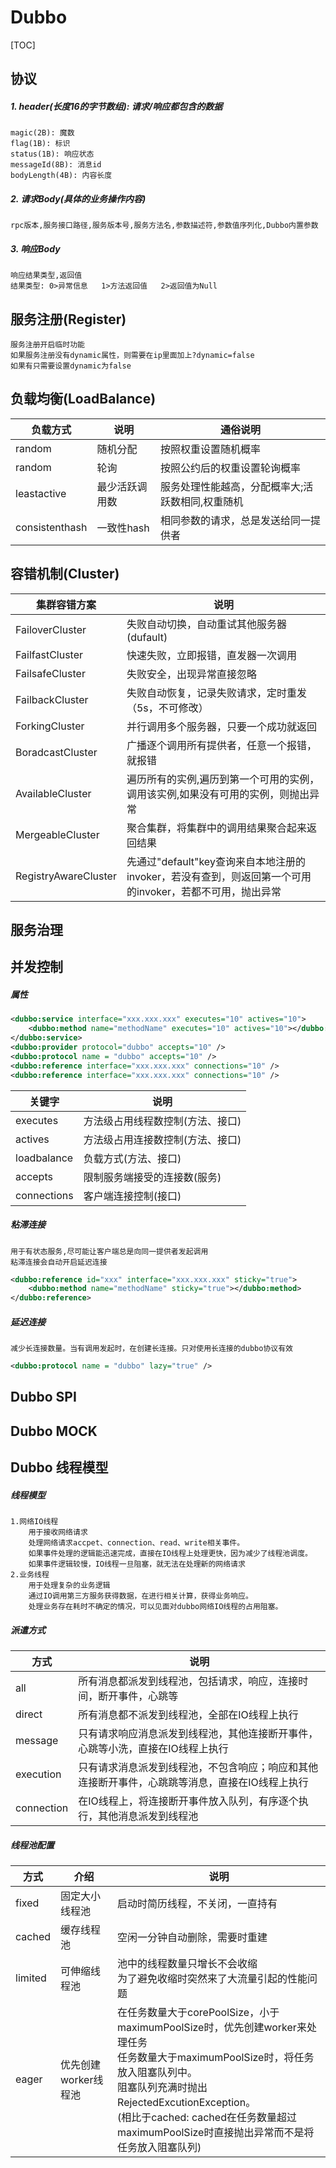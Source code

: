 # **Dubbo** 
[TOC] 
## **协议**
##### 1. header(长度16的字节数组): 请求/响应都包含的数据
````
magic(2B): 魔数
flag(1B): 标识
status(1B): 响应状态
messageId(8B): 消息id
bodyLength(4B): 内容长度
````
##### 2. 请求Body(具体的业务操作内容)
````
rpc版本,服务接口路径,服务版本号,服务方法名,参数描述符,参数值序列化,Dubbo内置参数
````
##### 3. 响应Body
````
响应结果类型,返回值
结果类型: 0>异常信息   1>方法返回值   2>返回值为Null
````
## **服务注册(Register)**
````
服务注册开启临时功能
如果服务注册没有dynamic属性，则需要在ip里面加上?dynamic=false
如果有只需要设置dynamic为false
````
## **负载均衡(LoadBalance)**
|负载方式|说明|通俗说明|
|---|---|---|
|random|随机分配|按照权重设置随机概率|
|random|轮询|按照公约后的权重设置轮询概率|
|leastactive|最少活跃调用数|服务处理性能越高，分配概率大;活跃数相同,权重随机|
|consistenthash|一致性hash|相同参数的请求，总是发送给同一提供者|

## **容错机制(Cluster)**
|集群容错方案|说明|
|---|---|
|FailoverCluster|失败自动切换，自动重试其他服务器(dufault)|
|FailfastCluster|快速失败，立即报错，直发器一次调用|
|FailsafeCluster|失败安全，出现异常直接忽略|
|FailbackCluster|失败自动恢复，记录失败请求，定时重发（5s，不可修改）|
|ForkingCluster|并行调用多个服务器，只要一个成功就返回|
|BoradcastCluster|广播逐个调用所有提供者，任意一个报错，就报错|
|AvailableCluster|遍历所有的实例,遍历到第一个可用的实例，调用该实例,如果没有可用的实例，则抛出异常|
|MergeableCluster|聚合集群，将集群中的调用结果聚合起来返回结果|
|RegistryAwareCluster|先通过"default"key查询来自本地注册的invoker，若没有查到，则返回第一个可用的invoker，若都不可用，抛出异常|

## **服务治理**

## **并发控制**
##### 属性

```xml
<dubbo:service interface="xxx.xxx.xxx" executes="10" actives="10">
    <dubbo:method name="methodName" executes="10" actives="10"></dubbo:method>
</dubbo:service>
<dubbo:provider protocol="dubbo" accepts="10" />
<dubbo:protocol name = "dubbo" accepts="10" />
<dubbo:reference interface="xxx.xxx.xxx" connections="10" />
<dubbo:reference interface="xxx.xxx.xxx" connections="10" />
```
|关键字|说明|
|---|---|
|executes|方法级占用线程数控制(方法、接口)|
|actives|方法级占用连接数控制(方法、接口)|
|loadbalance|负载方式(方法、接口)|
|accepts|限制服务端接受的连接数(服务)|
|connections|客户端连接控制(接口)|

##### 粘滞连接
````
用于有状态服务,尽可能让客户端总是向同一提供者发起调用
粘滞连接会自动开启延迟连接
````
```xml
<dubbo:reference id="xxx" interface="xxx.xxx.xxx" sticky="true">
    <dubbo:method name="methodName" sticky="true"></dubbo:method>
</dubbo:reference>
```
##### 延迟连接
````
减少长连接数量。当有调用发起时，在创建长连接。只对使用长连接的dubbo协议有效
````
```xml
<dubbo:protocol name = "dubbo" lazy="true" />
```
## **Dubbo SPI**


## **Dubbo MOCK**


## **Dubbo 线程模型**
#####  线程模型
````
1.网络IO线程
    用于接收网络请求
    处理网络请求accpet、connection、read、write相关事件。
    如果事件处理的逻辑能迅速完成，直接在IO线程上处理更快，因为减少了线程池调度。
    如果事件逻辑较慢，IO线程一旦阻塞，就无法在处理新的网络请求
2.业务线程
    用于处理复杂的业务逻辑
    通过IO调用第三方服务获得数据，在进行相关计算，获得业务响应。
    处理业务存在耗时不确定的情况，可以见面对dubbo网络IO线程的占用阻塞。
````

#####  派遣方式
|方式|说明|
|---|---|
|all|所有消息都派发到线程池，包括请求，响应，连接时间，断开事件，心跳等|
|direct|所有消息都不派发到线程池，全部在IO线程上执行|
|message|只有请求响应消息派发到线程池，其他连接断开事件，心跳等小洗，直接在IO线程上执行|
|execution|只有请求消息派发到线程池，不包含响应；响应和其他连接断开事件，心跳跳等消息，直接在IO线程上执行|
|connection|在IO线程上，将连接断开事件放入队列，有序逐个执行，其他消息派发到线程池|

#####  线程池配置
|方式|介绍|说明|
|---|---|---|
|fixed|固定大小线程池|启动时简历线程，不关闭，一直持有|
|cached|缓存线程池|空闲一分钟自动删除，需要时重建|
|limited|可伸缩线程池|池中的线程数量只增长不会收缩<br/>为了避免收缩时突然来了大流量引起的性能问题|
|eager|优先创建worker线程池|在任务数量大于corePoolSize，小于maximumPoolSize时，优先创建worker来处理任务<br/>任务数量大于maximumPoolSize时，将任务放入阻塞队列中。<br/>阻塞队列充满时抛出RejectedExcutionException。<br/>(相比于cached: cached在任务数量超过maximumPoolSize时直接抛出异常而不是将任务放入阻塞队列)|
